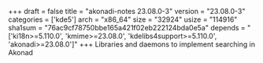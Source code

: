 +++
draft = false
title = "akonadi-notes 23.08.0-3"
version = "23.08.0-3"
categories = ['kde5']
arch = "x86_64"
size = "32924"
usize = "114916"
sha1sum = "76ac9cf78750bbe165a421f02eb222124bda0e5a"
depends = "['ki18n>=5.110.0', 'kmime>=23.08.0', 'kdelibs4support>=5.110.0', 'akonadi>=23.08.0']"
+++
Libraries and daemons to implement searching in Akonad